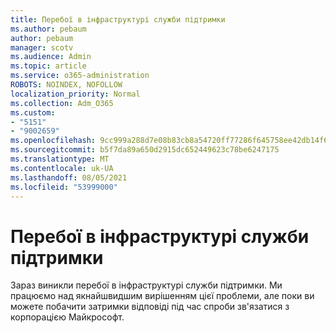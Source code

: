 ```yaml
---
title: Перебої в інфраструктурі служби підтримки
ms.author: pebaum
author: pebaum
manager: scotv
ms.audience: Admin
ms.topic: article
ms.service: o365-administration
ROBOTS: NOINDEX, NOFOLLOW
localization_priority: Normal
ms.collection: Adm_O365
ms.custom:
- "5151"
- "9002659"
ms.openlocfilehash: 9cc999a288d7e08b83cb8a54720ff77286f645758ee42db14f68057b0edc3e46
ms.sourcegitcommit: b5f7da89a650d2915dc652449623c78be6247175
ms.translationtype: MT
ms.contentlocale: uk-UA
ms.lasthandoff: 08/05/2021
ms.locfileid: "53999000"
---
```

# <a name="support-service-infrastructure-outage"></a>Перебої в інфраструктурі служби підтримки

Зараз виникли перебої в інфраструктурі служби підтримки. Ми працюємо над якнайшвидшим вирішенням цієї проблеми, але поки ви можете побачити затримки відповіді під час спроби зв'язатися з корпорацією Майкрософт.
